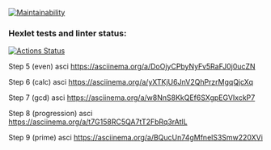 [![Maintainability](https://api.codeclimate.com/v1/badges/cd40c972d1f5ee1e8523/maintainability)](https://codeclimate.com/github/SGD77/frontend-project-44/maintainability)

### Hexlet tests and linter status:

[![Actions Status](https://github.com/SGD77/frontend-project-44/actions/workflows/hexlet-check.yml/badge.svg)](https://github.com/SGD77/frontend-project-44/actions)

Step 5 (even) asci
https://asciinema.org/a/DoOjyCPbyNyFv5RaFJ0j0ucZN

Step 6 (calc) asci
https://asciinema.org/a/yXTKjU6JnV2QhPrzrMgqQjcXq

Step 7 (gcd) asci
https://asciinema.org/a/w8NnS8KkQEf6SXgpEGVIxckP7

Step 8 (progression) asci
https://asciinema.org/a/t7G158RC5QA7tT2FbRq3rAtlL

Step 9 (prime) asci
https://asciinema.org/a/BQucUn74gMfnelS3Smw220XVi
